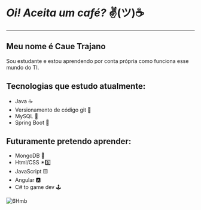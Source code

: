# ***Oi! Aceita um café?***  ✌(ツ)☕
---
## Meu nome é Caue Trajano     

Sou estudante e estou aprendendo por conta própria
como funciona esse mundo do TI.

## Tecnologias que estudo atualmente:

* Java ☕
* Versionamento de código git 🐙
* MySQL 🐬
* Spring Boot 🌿

## Futuramente pretendo aprender:

* MongoDB 🍃
* Html/CSS ✴5️⃣
* JavaScript 🟨
* Angular 🅰
* C# to game dev 🕹

![6Hmb](https://user-images.githubusercontent.com/106395076/179868658-f635daf7-4173-405e-a5fc-f0034078577a.gif)
